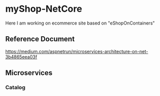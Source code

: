 # myShop-NetCore
Here I am working on ecommerce site based on "eShopOnContainers"

## Reference Document
https://medium.com/aspnetrun/microservices-architecture-on-net-3b4865eea03f

## Microservices
### Catalog

